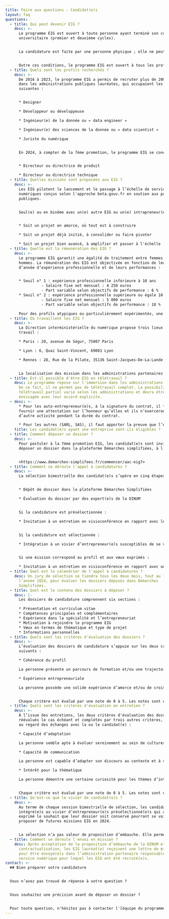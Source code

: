 ```yaml
---
title: Foire aux questions - Candidat(e)s
layout: faq
questions:
  - title: Qui peut devenir EIG ?
    desc: >-
      Le programme EIG est ouvert à toute personne ayant terminé son cursus
      universitaire (premier et deuxième cycles).


      La candidature est faite par une personne physique ; elle ne peut être effectuée au nom d’une personne morale.


      Outre ces conditions, le programme EIG est ouvert à tous les profils, peu importe l’origine, l’apparence physique, la religion, l’orientation sexuelle, le statut social, l’âge, le genre, l’état de santé, la situation de handicap, le parcours académique, la trajectoire professionnelle, etc.
  - title: Quels sont les profils recherchés ?
    desc: >-
      De 2016 à 2023, le programme EIG a permis de recruter plus de 200 talents
      dans les administrations publiques lauréates, qui occupaient les fonctions
      suivantes :


      * Designer

      * Développeur ou développeuse

      * Ingénieur(e) de la donnée ou « data engineer »

      * Ingénieur(e) des sciences de la donnée ou « data scientist »

      * Juriste du numérique


      En 2024, à compter de la 7ème promotion, le programme EIG se concentre sur deux profils disposant d’une solide expérience entrepreneuriale, avec des compétences de haut niveau en pilotage de services numériques :


      * Directeur ou directrice de produit

      * Directeur ou directrice technique
  - title: Quelles missions sont proposées aux EIG ?
    desc: >-
      Les EIG pilotent le lancement et le passage à l’échelle de services
      numériques conçus selon l'approche beta.gouv.fr en soutien aux politiques
      publiques.


      Seul(e) ou en binôme avec un(e) autre EIG ou un(e) intrapreneur(e), les EIG (co)pilotent :


      * Soit un projet en amorce, où tout est à construire

      * Soit un projet déjà initié, à consolider ou faire pivoter

      * Soit un projet bien avancé, à amplifier et passer à l'échelle
  - title: Quelle est la rémunération des EIG ?
    desc: >-
      Le programme EIG garantit une égalité de traitement entre femmes et
      hommes. La rémunération des EIG est objectivée en fonction de leur nombre
      d’année d’expérience professionnelle et de leurs performances :


      * Seuil n° 1 : expérience professionnelle inférieure à 10 ans
        		- Salaire fixe net mensuel : 4 250 euros
        		- Part variable selon objectifs de performance : 6 %
      * Seuil n° 2 : expérience professionnelle supérieure ou égale 10 ans
        		- Salaire fixe net mensuel : 5 000 euros
        		- Part variable selon objectifs de performance : 10 %

      Pour des profils atypiques ou particulièrement expérimentés, une négociation financière sur dossier pourra être envisagée.
  - title: Où travaillent les EIG ?
    desc: >-
      La Direction interministérielle du numérique propose trois lieux de
      travail :

      * Paris : 20, avenue de Ségur, 75007 Paris

      * Lyon : 6, Quai Saint-Vincent, 69001 Lyon

      * Rennes : 28, Rue de la Pilate, 35136 Saint-Jacques-De-La-Lande


      La localisation des mission dans les administrations partenaires dans lesquelles les EIG seront envoyé(e)s en mission sera indiquée à l'occasion des entretiens, en fonction du projet concerné.
  - title: Est-il possible d'être EIG en télétravail ?
    desc: Le programme repose sur l'immersion dans les administrations partenaires.
      De ce fait, il ne permet pas de télétravail complet. La possibilité de
      télétravail partiel varie selon les administrations et devra être
      envisagée avec leur accord explicite.
  - desc: >-
      * Pour les auto-entrepreneur(e)s, à la signature du contrat, il faudra
      fournir une attestation sur l’honneur qu’elles et ils n’exerceront pas
      d’autre activité pendant la durée du contrat.

      * Pour les autres (SARL, SAS), il faut apporter la preuve que l’entreprise est fermée ou en sommeil ou qu’elles et ils n’en sont plus dirigeant(e)s.
    title: Les candidat(e)s ayant une entreprise sont-ils éligibles ?
  - title: Comment déposer un dossier ?
    desc: >-
      Pour postuler à la 7ème promotion EIG, les candidat(e)s sont invité(e)s à
      déposer un dossier dans la plateforme Démarches simplifiées, à l’adresse :


      <https://www.demarches-simplifees.fr/commencer/aac-eig7>
  - title: Comment se déroule l'appel à candidatures ?
    desc: >-
      La sélection bimestrielle des candidat(e)s s’opère en cinq étapes :


      * Dépôt de dossier dans la plateforme Démarches Simplifiées

      * Évaluation du dossier par des expert(e)s de la DINUM


      Si la candidature est présélectionnée :

      * Invitation à un entretien en visioconférence en rapport avec le métier, soit de direction produit, soit de direction technique.


      Si la candidature est sélectionnée :

      * Intégration à un vivier d’entrepreneur(e)s susceptibles de se voir proposer une mission dans une administration partenaire.


      Si une mission correspond au profil et aux vœux exprimés :

      * Invitation à un entretien en visioconférence en rapport avec une mission dans l’une des administrations partenaires du programme.
  - title: Quel est le calendrier de l'appel à candidatures ?
    desc: Un jury de sélection se tiendra tous les deux mois, tout au long de
      l’année 2024, pour évaluer les dossiers déposés dans Démarches
      Simplifiées.
  - title: Quel est le contenu des dossiers à déposer ?
    desc: |-
      Les dossiers de candidature comprennent six sections :

      * Présentation et curriculum vitae
      * Compétences principales et complémentaires
      * Expérience dans la spécialité et l’entrepreneuriat
      * Motivation à rejoindre le programme EIG
      * Vœux en termes de thématique et type de projet
      * Informations personnelles
  - title: Quels sont les critères d'évaluation des dossiers ?
    desc: >-
      L’évaluation des dossiers de candidature s’appuie sur les deux critères
      suivants :

      * Cohérence du profil

      La personne présente un parcours de formation et/ou une trajectoire professionnelle ainsi que des compétences en cohérence avec la spécialité métier pour laquelle elle postule. À noter que les parcours d’autodidaxie et de reconversion sont bienvenus au même titre que les parcours académiques.

      * Expérience entrepreneuriale

      La personne possède une solide expérience d’amorce et/ou de croissance d’un projet entrepreneurial. Son profil démontre une capacité à dépasser les fonctions propres à sa spécialité, à travailler dans un environnement à évolution rapide, à se concentrer sur la création de valeur incrémentale.


      Chaque critère est évalué par une note de 0 à 5. Les notes sont utilisées pour calculer une moyenne, accompagnée d’une appréciation, afin de départager les dossiers de candidature.
  - title: Quels sont les critères d'évaluation en entretien ?
    desc: >-
      À l’issue des entretiens, les deux critères d'évaluation des dossiers sont
      réévalués le cas échéant et complétés par trois autres critères, évalués
      au regard des échanges avec la ou le candidat(e) :

      * Capacité d’adaptation

      La personne semble apte à évoluer sereinement au sein de cultures organisationnelles et managériales différentes. Elle semble capable de dépasser ses certitudes, de prendre en considération l’écosystème et d’opérer une conduite du changement en bonne intelligence.

      * Capacité de communication

      La personne est capable d’adapter son discours au contexte et à sa cible, de faciliter la compréhension des enjeux stratégiques et/ou technologiques dont elle est la garante. Elle semble apte à soutenir le projet auprès des instances de décision et/ou des usagers.

      * Intérêt pour la thématique

      La personne démontre une certaine curiosité pour les thèmes d’intérêt général dans le champ numérique (ouverture, redevabilité, accessibilité, etc.) et se montre vivement intéressée pour la thématique de politique publique dont relève le service numérique concerné.


      Chaque critère est évalué par une note de 0 à 5. Les notes sont utilisées pour calculer une moyenne, accompagnée d’une appréciation, afin de départager les candidat(e)s auditionné(e)s.
  - title: Qu'est-ce que le vivier de candidat(e)s ?
    desc: >-
      Au terme de chaque session bimestrielle de sélection, les candidat(e)s
      intégré(e)s au vivier d’entrepreneur(e)s présélectionné(e)s qui auront
      exprimé le souhait que leur dossier soit conservé pourront se voir
      proposer de futures missions EIG en 2024.


      La sélection n’a pas valeur de proposition d’embauche. Elle permet uniquement d’accéder, le cas échéant, à des entretiens sur mission, en fonction des projets lauréats de la 7ème promotion EIG et à concurrence de 30 EIG recruté(e)s en 2024.
  - title: Comment se déroule l'envoi en mission ?
    desc: Après acceptation de la proposition d’embauche de la DINUM et
      contractualisation, les EIG lauréat(e) reçoivent une lettre de mission
      pour être envoyé(e)s dans l’administration partenaire responsable du
      service numérique pour lequel les EIG ont été recruté(e)s.
contact: >-
  ## Bien préparer votre candidature


  Vous n’avez pas trouvé de réponse à votre question ?


  Vous souhaitez une précision avant de déposer un dossier ?


  Pour toute question, n'hésitez pas à contacter l'[équipe du programme](eig@beta.gouv.fr).
---
```


